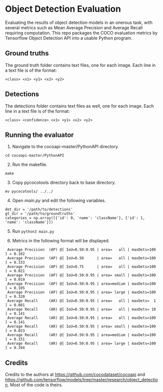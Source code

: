 # Object Detection Evaluation

Evaluating the results of object detection models in an onerous task, with several metrics such as Mean Average Precision
and Average Recall requiring computation. This repo packages the COCO evaluation metrics by Tensorflow Object Detection API into
a usable Python program.

## Ground truths
The ground truth folder contains text files, one for each image. Each line in a text file is of the format:

`<class> <x1> <y1> <x2> <y2>`

## Detections
The detections folder contains text files as well, one for each image. Each line in a text file is of the format:

`<class> <confidence> <x1> <y1> <x2> <y2>`

## Running the evaluator

1. Navigate to the cocoapi-master/PythonAPI directory.
```
cd cocoapi-master/PythonAPI
```

2. Run the makefile.
```
make
```

3. Copy pycocotools directory back to base directory.
```
mv pycocotools/ ../../
```

4. Open _main.py_ and edit the following variables.

```
det_dir = '/path/to/detections'
gt_dir = '/path/to/groundtruths'
categories = np.array([{'id': 0, 'name': 'className'}, {'id': 1, 'name': 'className'}])
```
5. Run `python3 main.py`

6. Metrics in the following format will be displayed.

```
 Average Precision  (AP) @[ IoU=0.50:0.95 | area=   all | maxDets=100 ] = 0.102
 Average Precision  (AP) @[ IoU=0.50      | area=   all | maxDets=100 ] = 0.333
 Average Precision  (AP) @[ IoU=0.75      | area=   all | maxDets=100 ] = 0.021
 Average Precision  (AP) @[ IoU=0.50:0.95 | area= small | maxDets=100 ] = 0.019
 Average Precision  (AP) @[ IoU=0.50:0.95 | area=medium | maxDets=100 ] = 0.105
 Average Precision  (AP) @[ IoU=0.50:0.95 | area= large | maxDets=100 ] = 0.320
 Average Recall     (AR) @[ IoU=0.50:0.95 | area=   all | maxDets=  1 ] = 0.081
 Average Recall     (AR) @[ IoU=0.50:0.95 | area=   all | maxDets= 10 ] = 0.141
 Average Recall     (AR) @[ IoU=0.50:0.95 | area=   all | maxDets=100 ] = 0.141
 Average Recall     (AR) @[ IoU=0.50:0.95 | area= small | maxDets=100 ] = 0.023
 Average Recall     (AR) @[ IoU=0.50:0.95 | area=medium | maxDets=100 ] = 0.151
 Average Recall     (AR) @[ IoU=0.50:0.95 | area= large | maxDets=100 ] = 0.394
 ```
 
 
 ## Credits
 
 Credits to the authors at https://github.com/cocodataset/cocoapi and https://github.com/tensorflow/models/tree/master/research/object_detection. Most of the code is theirs. 
